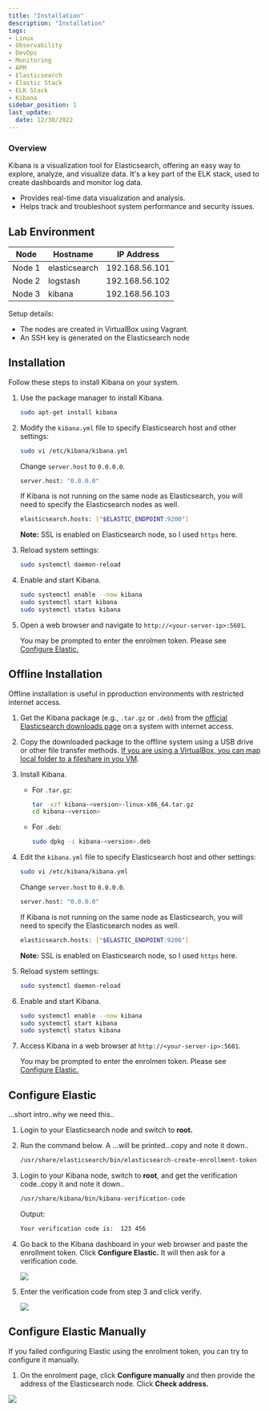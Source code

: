 ```yaml
---
title: "Installation"
description: "Installation"
tags: 
- Linux
- Observability
- DevOps
- Monitoring 
- APM
- Elasticsearch
- Elastic Stack
- ELK Stack
- Kibana
sidebar_position: 1
last_update:
  date: 12/30/2022
---
```



### Overview  

Kibana is a visualization tool for Elasticsearch, offering an easy way to explore, analyze, and visualize data. It's a key part of the ELK stack, used to create dashboards and monitor log data.  

- Provides real-time data visualization and analysis.  
- Helps track and troubleshoot system performance and security issues.  

## Lab Environment 

| Node    | Hostname       | IP Address       | 
|---------|----------------|------------------|
| Node 1  | elasticsearch  |  192.168.56.101  |
| Node 2  | logstash       |  192.168.56.102  |
| Node 3  | kibana         |  192.168.56.103  |

Setup details:

- The nodes are created in VirtualBox using Vagrant.
- An SSH key is generated on the Elasticsearch node

## Installation 

Follow these steps to install Kibana on your system.

1. Use the package manager to install Kibana.

    ```bash
    sudo apt-get install kibana  
    ```

2. Modify the `kibana.yml` file to specify Elasticsearch host and other settings:  

     ```bash
     sudo vi /etc/kibana/kibana.yml
     ```  

     Change `server.host` to `0.0.0.0`.

     ```bash
     server.host: "0.0.0.0"  
     ```
     
     If Kibana is not running on the same node as Elasticsearch, you will need to specify the Elasticsearch nodes as well.

     ```bash
     elasticsearch.hosts: ["$ELASTIC_ENDPOINT:9200"] 
     ```

     **Note:** SSL is enabled on Elasticsearch node, so I used `https` here.

3. Reload system settings:

     ```bash
     sudo systemctl daemon-reload 
     ```

4. Enable and start Kibana.

     ```bash
     sudo systemctl enable --now kibana
     sudo systemctl start kibana
     sudo systemctl status kibana
     ```  

5. Open a web browser and navigate to `http://<your-server-ip>:5601`.

     You may be prompted to enter the enrolmen token. Please see [Configure Elastic.](#configure-elastic)


## Offline Installation 

Offline installation is useful in pproduction environments with restricted internet access.

1. Get the Kibana package (e.g., `.tar.gz` or `.deb`) from the [official Elasticsearch downloads page](https://www.elastic.co/downloads/kibana) on a system with internet access.  

2. Copy the downloaded package to the offline system using a USB drive or other file transfer methods. 
    [If you are using a VirtualBox, you can map local folder to a fileshare in you VM](/docs/001-Personal-Notes/050-Project-Pre-requisites/011-VirtualBox.md#setup-fileshare).
 

3. Install Kibana.

   - For `.tar.gz`:  

     ```bash
     tar -xzf kibana-<version>-linux-x86_64.tar.gz
     cd kibana-<version>
     ```  

   - For `.deb`:  

     ```bash
     sudo dpkg -i kibana-<version>.deb
     ```  

4. Edit the `kibana.yml` file to specify Elasticsearch host and other settings:  

     ```bash
     sudo vi /etc/kibana/kibana.yml
     ```  

     Change `server.host` to `0.0.0.0`.

     ```bash
     server.host: "0.0.0.0"
     ```

     If Kibana is not running on the same node as Elasticsearch, you will need to specify the Elasticsearch nodes as well.

     ```bash
     elasticsearch.hosts: ["$ELASTIC_ENDPOINT:9200"] 
     ```

     **Note:** SSL is enabled on Elasticsearch node, so I used `https` here.

5. Reload system settings:

     ```bash
     sudo systemctl daemon-reload 
     ```
6. Enable and start Kibana.

     ```bash
     sudo systemctl enable --now kibana
     sudo systemctl start kibana
     sudo systemctl status kibana
     ```  

7. Access Kibana in a web browser at `http://<your-server-ip>:5601`.
     
     You may be prompted to enter the enrolmen token. Please see [Configure Elastic.](#configure-elastic)



## Configure Elastic

...short intro..why we need this..

1. Login to your Elasticsearch node and switch to **root.**
2. Run the command below. A ...will be printed...copy and note it down..

     ```bash
     /usr/share/elasticsearch/bin/elasticsearch-create-enrollment-token --scope kibana 
     ```

3. Login to your Kibana node, switch to **root**, and get the verification code..copy it and note it down..

     ```bash
     /usr/share/kibana/bin/kibana-verification-code 
     ```

     Output:

     ```bash
     Your verification code is:  123 456 
     ```


4. Go back to the Kibana dashboard in your web browser and paste the enrollment token. Click **Configure Elastic.** It will then ask for a verification code.

     ![](/img/docs/01062025-kibana-configure.png)

     
5. Enter the verification code from step 3 and click verify.

     ![](/img/docs/01062025-kibana-configure-2.png)


## Configure Elastic Manually 

If you failed configuring Elastic using the enrolment token, you can try to configure it manually.

1. On the enrolment page, click **Configure manually** and then provide the address of the Elasticsearch node. Click **Check address.**

![](/img/docs/01062024-configure-kiubana0elastic.png)
